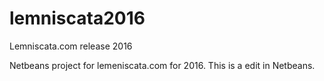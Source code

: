 # lemniscata2016
Lemniscata.com release 2016

Netbeans project for lemeniscata.com for 2016.
This is a edit in Netbeans.
